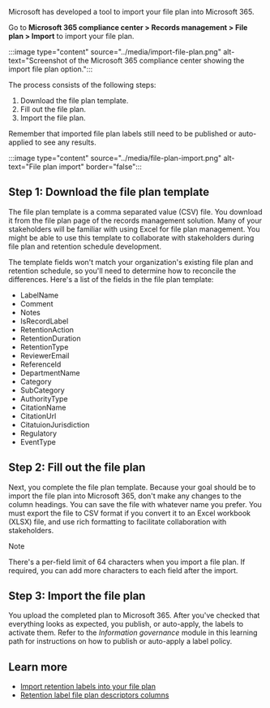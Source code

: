 Microsoft has developed a tool to import your file plan into Microsoft 365.

Go to **Microsoft 365 compliance center > Records management > File plan > Import** to import your file plan.

:::image type="content" source="../media/import-file-plan.png" alt-text="Screenshot of the Microsoft 365 compliance center showing the import file plan option.":::

The process consists of the following steps:

1. Download the file plan template.
1. Fill out the file plan.
1. Import the file plan.

Remember that imported file plan labels still need to be published or auto-applied to see any results.

:::image type="content" source="../media/file-plan-import.png" alt-text="File plan import" border="false":::

## Step 1: Download the file plan template

The file plan template is a comma separated value (CSV) file. You download it from the file plan page of the records management solution. Many of your stakeholders will be familiar with using Excel for file plan management. You might be able to use this template to collaborate with stakeholders during file plan and retention schedule development. 

The template fields won't match your organization's existing file plan and retention schedule, so you'll need to determine how to reconcile the differences. Here's a list of the fields in the file plan template:

- LabelName
- Comment
- Notes
- IsRecordLabel
- RetentionAction
- RetentionDuration
- RetentionType
- ReviewerEmail
- ReferenceId
- DepartmentName
- Category
- SubCategory
- AuthorityType
- CitationName
- CitationUrl
- CitatuionJurisdiction
- Regulatory
- EventType

## Step 2: Fill out the file plan

Next, you complete the file plan template. Because your goal should be to import the file plan into Microsoft 365, don't make any changes to the column headings. You can save the file with whatever name you prefer. You must export the file to CSV format if you convert it to an Excel workbook (XLSX) file, and use rich formatting to facilitate collaboration with stakeholders.

> [!NOTE]
> There's a per-field limit of 64 characters when you import a file plan. If required, you can add more characters to each field after the import.

## Step 3: Import the file plan

You upload the completed plan to Microsoft 365. After you've checked that everything looks as expected, you publish, or auto-apply, the labels to activate them. Refer to the *Information governance* module in this learning path for instructions on how to publish or auto-apply a label policy.

## Learn more

- [Import retention labels into your file plan](/microsoft-365/compliance/file-plan-manager?import-retention-labels-into-your-file-plan?azure-portal=true)
- [Retention label file plan descriptors columns](/microsoft-365/compliance/file-plan-manager?retention-label-file-plan-descriptors-columns?azure-portal=true)

